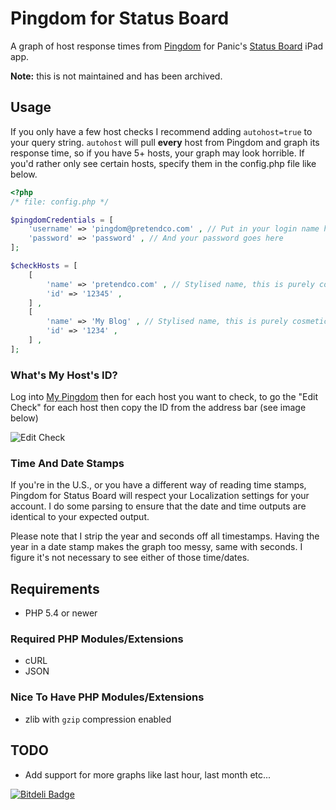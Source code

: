 # Pingdom for Status Board

A graph of host response times from [Pingdom](http://pingdom.com) for Panic's [Status Board](http://panic.com/statusboard/) iPad app.

**Note:** this is not maintained and has been archived.

## Usage
If you only have a few host checks I recommend adding ```autohost=true``` to your query string.  ```autohost``` will pull __every__ host from Pingdom and graph its response time, so if you have 5+ hosts, your graph may look horrible.  If you'd rather only see certain hosts, specify them in the config.php file like below.

```php
<?php
/* file: config.php */

$pingdomCredentials = [
	'username' => 'pingdom@pretendco.com' , // Put in your login name here
	'password' => 'password' , // And your password goes here
];

$checkHosts = [
	[
		'name' => 'pretendco.com' , // Stylised name, this is purely cosmetic
		'id' => '12345' ,
	] ,
	[
		'name' => 'My Blog' , // Stylised name, this is purely cosmetic
		'id' => '1234' ,
	] ,
];
```

### What's My Host's ID?

Log into [My Pingdom](https://my.pingdom.com) then for each host you want to check, to go the "Edit Check" for each host then copy the ID from the address bar (see image below)

![Edit Check](http://yesdevnull.net/wp-content/uploads/2014/01/Edit_Check.png)

### Time And Date Stamps

If you're in the U.S., or you have a different way of reading time stamps, Pingdom for Status Board will respect your Localization settings for your account.  I do some parsing to ensure that the date and time outputs are identical to your expected output.

Please note that I strip the year and seconds off all timestamps.  Having the year in a date stamp makes the graph too messy, same with seconds.  I figure it's not necessary to see either of those time/dates.


## Requirements
- PHP 5.4 or newer

### Required PHP Modules/Extensions
- cURL
- JSON

### Nice To Have PHP Modules/Extensions
- zlib with ```gzip``` compression enabled

## TODO
- Add support for more graphs like last hour, last month etc...


[![Bitdeli Badge](https://d2weczhvl823v0.cloudfront.net/yesdevnull/pingdom-for-status-board/trend.png)](https://bitdeli.com/free "Bitdeli Badge")


